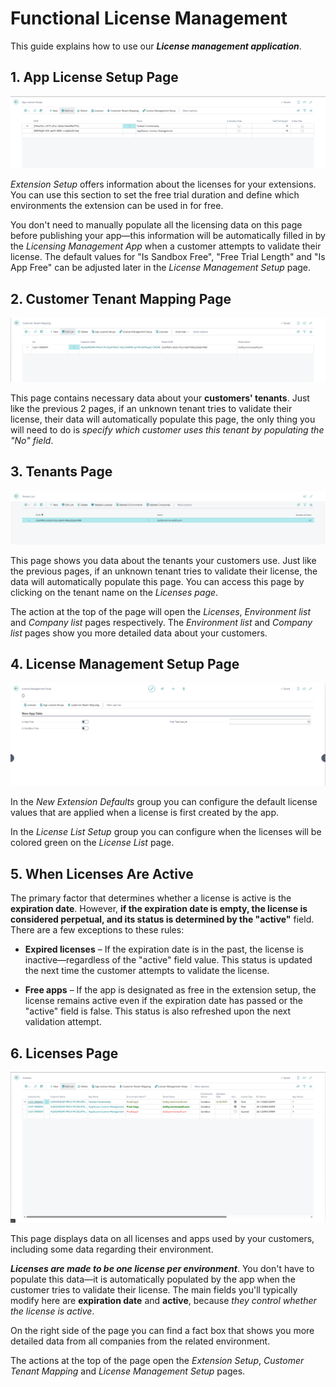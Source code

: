 # **Functional License Management**

This guide explains how to use our ***License management application***.

## **1. App License Setup Page**

![img](../../assets/Licensing/AppLicenseSetupsPage.png)

*Extension Setup* offers information about the licenses for your extensions. You can use this section to set the free trial duration and define which environments the extension can be used in for free.

You don't need to manually populate all the licensing data on this page before publishing your app—this information will be automatically filled in by the *Licensing Management App* when a customer attempts to validate their license. The default values for "Is Sandbox Free", "Free Trial Length" and "Is App Free" can be adjusted later in the *License Management Setup* page.

## **2. Customer Tenant Mapping Page**

![img](../../assets/Licensing/CustomerTenantMappingPage.png)

This page contains necessary data about your **customers' tenants**. Just like the previous 2 pages, if an unknown tenant tries to validate their license, their data will automatically populate this page, the only thing you will need to do is *specify which customer uses this tenant by populating the "No" field*.

## **3. Tenants Page**

![img](../../assets/Licensing/TenantsList.png)

This page shows you data about the tenants your customers use. Just like the previous pages, if an unknown tenant tries to validate their license, the data will automatically populate this page. You can access this page by clicking on the tenant name on the *Licenses page*.

The action at the top of the page will open the *Licenses*, *Environment list* and *Company list* pages respectively. The *Environment list* and *Company list* pages show you more detailed data about your customers.

## **4. License Management Setup Page**

![img](../../assets/Licensing/LicenseManagementSetupPage.png)

In the *New Extension Defaults* group you can configure the default license values that are applied when a license is first created by the app.

In the *License List Setup* group you can configure when the licenses will be colored green on the *License List* page.

## **5. When Licenses Are Active**

The primary factor that determines whether a license is active is the **expiration date**. However, **if the expiration date is empty, the license is considered perpetual, and its status is determined by the "active"** field. There are a few exceptions to these rules:

- **Expired licenses** –  If the expiration date is in the past, the license is inactive—regardless of the "active" field value. This status is updated the next time the customer attempts to validate the license.

- **Free apps** – If the app is designated as free in the extension setup, the license remains active even if the expiration date has passed or the "active" field is false. This status is also refreshed upon the next validation attempt.
  
## **6. Licenses Page**

![img](../../assets/Licensing/LicensesPage.png)

This page displays data on all licenses and apps used by your customers, including some data regarding their environment.

 ***Licenses are made to be one license per environment***. You don't have to populate this data—it is automatically populated by the app when the customer tries to validate their license. The main fields you'll typically modify here are **expiration date** and **active**, because *they control whether the license is active*.
 
On the right side of the page you can find a fact box that shows you more detailed data from all companies from the related environment.

The actions at the top of the page open the *Extension Setup*, *Customer Tenant Mapping* and *License Management Setup* pages.